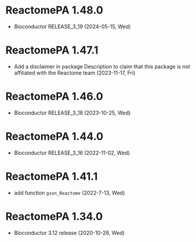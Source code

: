 # ReactomePA 1.48.0

+ Bioconductor RELEASE_3_19 (2024-05-15, Wed)

# ReactomePA 1.47.1

+ Add a disclaimer in package Description to claim that this package is not affiliated with the Reactome team (2023-11-17, Fri)

# ReactomePA 1.46.0

+ Bioconductor RELEASE_3_18 (2023-10-25, Wed)

# ReactomePA 1.44.0

+ Bioconductor RELEASE_3_16 (2022-11-02, Wed)

# ReactomePA 1.41.1

+ add function `gson_Reactome` (2022-7-13, Wed)

# ReactomePA 1.34.0

+ Bioconductor 3.12 release (2020-10-28, Wed)

